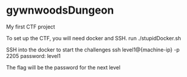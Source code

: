 # gywnwoodsDungeon
My first CTF project

To set up the CTF, you will need docker and SSH.
run ./stupidDocker.sh

SSH into the docker to start the challenges
ssh level1@{machine-ip} -p 2205
password: level1

The flag will be the password for the next level

